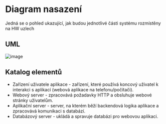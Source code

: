 
<h1>Diagram nasazení</h1>
Jedná se o pohled ukazující, jak budou jednotlivé části systému rozmístěny na HW uzlech
<h2>UML</h2>

![image](https://user-images.githubusercontent.com/85290372/213288515-f7a447fe-b8af-49b2-b721-70bbe5197719.png)


<h2>Katalog elementů</h2>

- Zařízení uživatele aplikace - zařízení, které používá koncový uživatel k interakci s aplikací (webová aplikace na telefonu/počítači).
- Webový server - zpracovává požadavky HTTP a obsluhuje webové stránky uživatelům.
- Aplikační server - server, na kterém běží backendová logika aplikace a zpracovává komunikaci s databází.
- Databázový server - ukládá a spravuje databázi pro webovou aplikaci.
